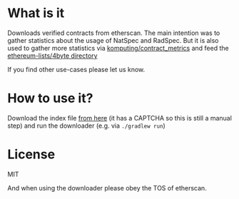 # What is it

Downloads verified contracts from etherscan. The main intention was to gather statistics about the usage of NatSpec and RadSpec.
But it is also used to gather more statistics via [komputing/contract_metrics](https://github.com/komputing/contract_metrics) and feed the [ethereum-lists/4byte directory](https://github.com/ethereum-lists/4bytes)

If you find other use-cases please let us know.


# How to use it?

Download the index file [from here](https://etherscan.io/exportData?type=open-source-contract-codes) (it has a CAPTCHA so this is still a manual step) and run the downloader (e.g. via `./gradlew run`)

# License 

MIT

And when using the downloader please obey the TOS of etherscan.
